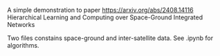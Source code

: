 A simple demonstration to paper https://arxiv.org/abs/2408.14116 Hierarchical Learning and Computing over Space-Ground Integrated Networks

Two files constains space-ground and inter-satellite data. See .ipynb for algorithms.
